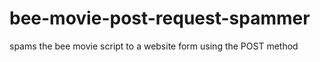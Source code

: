 # bee-movie-post-request-spammer
spams the bee movie script to a website form using the POST method
